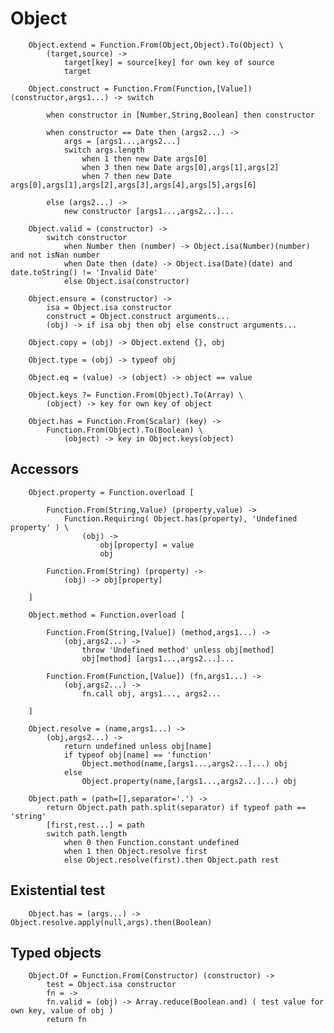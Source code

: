# Object

		
		Object.extend = Function.From(Object,Object).To(Object) \
			(target,source) ->
				target[key] = source[key] for own key of source
				target
		
		Object.construct = Function.From(Function,[Value]) (constructor,args1...) -> switch
	
			when constructor in [Number,String,Boolean] then constructor
		
			when constructor == Date then (args2...) ->
				args = [args1...,args2...]
				switch args.length
					when 1 then new Date args[0]
					when 3 then new Date args[0],args[1],args[2]
					when 7 then new Date args[0],args[1],args[2],args[3],args[4],args[5],args[6]
				
			else (args2...) ->
				new constructor [args1...,args2...]...
		
		Object.valid = (constructor) ->
			switch constructor
				when Number then (number) -> Object.isa(Number)(number) and not isNan number
				when Date then (date) -> Object.isa(Date)(date) and date.toString() != 'Invalid Date'
				else Object.isa(constructor)
		
		Object.ensure = (constructor) ->
			isa = Object.isa constructor
			construct = Object.construct arguments...
			(obj) -> if isa obj then obj else construct arguments...
		
		Object.copy = (obj) -> Object.extend {}, obj
		
		Object.type = (obj) -> typeof obj
		
		Object.eq = (value) -> (object) -> object == value
		
		Object.keys ?= Function.From(Object).To(Array) \
			(object) -> key for own key of object
		
		Object.has = Function.From(Scalar) (key) ->
			Function.From(Object).To(Boolean) \
				(object) -> key in Object.keys(object)
		

## Accessors

		
		Object.property = Function.overload [
		
			Function.From(String,Value) (property,value) ->
				Function.Requiring( Object.has(property), 'Undefined property' ) \
					(obj) ->
						obj[property] = value
						obj
					
			Function.From(String) (property) ->
				(obj) -> obj[property]
		
		]
		
		Object.method = Function.overload [	
	
			Function.From(String,[Value]) (method,args1...) ->
				(obj,args2...) ->
					throw 'Undefined method' unless obj[method]
					obj[method] [args1...,args2...]...
	
			Function.From(Function,[Value]) (fn,args1...) ->
				(obj,args2...) ->
					fn.call obj, args1..., args2...
	
		]
		
		Object.resolve = (name,args1...) ->
			(obj,args2...) ->
				return undefined unless obj[name]
				if typeof obj[name] == 'function'
					Object.method(name,[args1...,args2...]...) obj
				else
					Object.property(name,[args1...,args2...]...) obj
				
		Object.path = (path=[],separator='.') ->
			return Object.path path.split(separator) if typeof path == 'string'
			[first,rest...] = path
			switch path.length
				when 0 then Function.constant undefined
				when 1 then Object.resolve first
				else Object.resolve(first).then Object.path rest
	

## Existential test

		
		Object.has = (args...) -> Object.resolve.apply(null,args).then(Boolean)
		
		

## Typed objects

		
		Object.Of = Function.From(Constructor) (constructor) ->
			test = Object.isa constructor
			fn = ->
			fn.valid = (obj) ->	Array.reduce(Boolean.and) ( test value for own key, value of obj )
			return fn
			
			